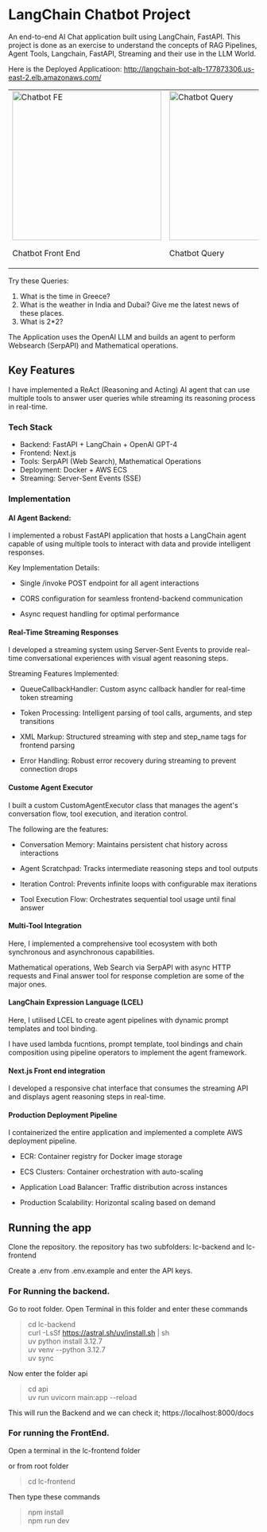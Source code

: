 # LangChain Chatbot Project

An end-to-end AI Chat application built using LangChain, FastAPI. This project is done as an exercise to understand the concepts of RAG Pipelines, Agent Tools, Langchain, FastAPI, Streaming and their use in the LLM World. 

Here is the Deployed Applicatioon: http://langchain-bot-alb-177873306.us-east-2.elb.amazonaws.com/

<table>
  <tr>
    <td>
      <img src="frontend/LC_1.png" alt="Chatbot FE" width="300" />
      <p>Chatbot Front End</p>
    </td>
    <td>
      <img src="frontned/LC_2.png" alt="Chatbot Query" width="300" />
      <p>Chatbot Query </p>
    </td>
  </tr>
</table>
Try these Queries:

1. What is the time in Greece?
2. What is the weather in India and Dubai? Give me the latest news of these places.
3. What is 2*2?

The Application uses the OpenAI LLM and builds an agent to perform Websearch (SerpAPI) and Mathematical operations.

## Key Features

I have implemented a ReAct (Reasoning and Acting) AI agent that can use multiple tools to answer user queries while streaming its reasoning process in real-time.

### Tech Stack

* Backend: FastAPI + LangChain + OpenAI GPT-4
* Frontend: Next.js
* Tools: SerpAPI (Web Search), Mathematical Operations
* Deployment: Docker + AWS ECS
* Streaming: Server-Sent Events (SSE)

### Implementation

#### AI Agent Backend:
I implemented a robust FastAPI application that hosts a LangChain agent capable of using multiple tools to interact with data and provide intelligent responses.

Key Implementation Details:
* Single /invoke POST endpoint for all agent interactions

* CORS configuration for seamless frontend-backend communication

* Async request handling for optimal performance

#### Real-Time Streaming Responses
I developed a streaming system using Server-Sent Events to provide real-time conversational experiences with visual agent reasoning steps.

Streaming Features Implemented:
* QueueCallbackHandler: Custom async callback handler for real-time token streaming

* Token Processing: Intelligent parsing of tool calls, arguments, and step transitions

* XML Markup: Structured streaming with step and step_name tags for frontend parsing

* Error Handling: Robust error recovery during streaming to prevent connection drops

#### Custome Agent Executor
I built a custom CustomAgentExecutor class that manages the agent's conversation flow, tool execution, and iteration control.

The following are the features:
* Conversation Memory: Maintains persistent chat history across interactions

* Agent Scratchpad: Tracks intermediate reasoning steps and tool outputs

* Iteration Control: Prevents infinite loops with configurable max iterations

* Tool Execution Flow: Orchestrates sequential tool usage until final answer

#### Multi-Tool Integration
Here, I implemented a comprehensive tool ecosystem with both synchronous and asynchronous capabilities.

Mathematical operations, Web Search via SerpAPI with async HTTP requests and Final answer tool for response completion are some of the major ones.

#### LangChain Expression Language (LCEL)
Here, I utilised LCEL to create agent pipelines with dynamic prompt templates and tool binding.

I have used lambda fucntions, prompt template, tool bindings and chain composition using pipeline operators to implement the agent framework.

#### Next.js Front end integration
I developed a responsive chat interface that consumes the streaming API and displays agent reasoning steps in real-time.

#### Production Deployment Pipeline
I containerized the entire application and implemented a complete AWS deployment pipeline.

* ECR: Container registry for Docker image storage

* ECS Clusters: Container orchestration with auto-scaling

* Application Load Balancer: Traffic distribution across instances

* Production Scalability: Horizontal scaling based on demand


## Running the app

Clone the repository. the repository has two subfolders: lc-backend and lc-frontend

Create a .env from .env.example and enter the API keys.

### For Running the backend. 

Go to root folder. Open Terminal in this folder and enter these commands

> cd lc-backend\
> curl -LsSf https://astral.sh/uv/install.sh | sh\
> uv python install 3.12.7\
> uv venv --python 3.12.7\
> uv sync

Now enter the folder api

> cd api\
> uv run uvicorn main:app --reload

This will run the Backend and we can check it; https://localhost:8000/docs

### For running the FrontEnd. 

Open a terminal in the lc-frontend folder

or from root folder

> cd lc-frontend

Then type these commands

> npm install\
> npm run dev
